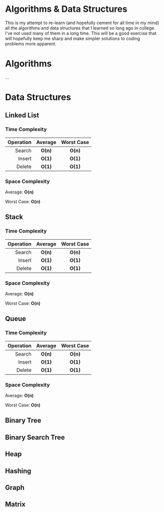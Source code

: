 # Algorithms & Data Structures

This is my attempt to re-learn (and hopefully cement for all time in my mind) all the algorithms and data structures that I learned so long ago in college. I've not used many of them in a long time. This will be a good exercise that will hopefully keep me sharp and make simpler solutions to coding problems more apparent.

# Algorithms

...

# Data Structures

## Linked List

### Time Complexity

| Operation | Average  | Worst Case     |
| ---------:|:--------:|:--------------:|
| Search    | **O(n)** | **O(n)**       |
| Insert    | **O(1)** | **O(1)**       |
| Delete    | **O(1)** | **O(1)**       |

### Space Complexity

Average: **O(n)**

Worst Case: **O(n)**

## Stack

### Time Complexity

| Operation | Average  | Worst Case     |
| ---------:|:--------:|:--------------:|
| Search    | **O(n)** | **O(n)**       |
| Insert    | **O(1)** | **O(1)**       |
| Delete    | **O(1)** | **O(1)**       |

### Space Complexity

Average: **O(n)**

Worst Case: **O(n)**

## Queue

### Time Complexity

| Operation | Average  | Worst Case     |
| ---------:|:--------:|:--------------:|
| Search    | **O(n)** | **O(n)**       |
| Insert    | **O(1)** | **O(1)**       |
| Delete    | **O(1)** | **O(1)**       |

### Space Complexity

Average: **O(n)**

Worst Case: **O(n)**

## Binary Tree

## Binary Search Tree

## Heap

## Hashing

## Graph

## Matrix

